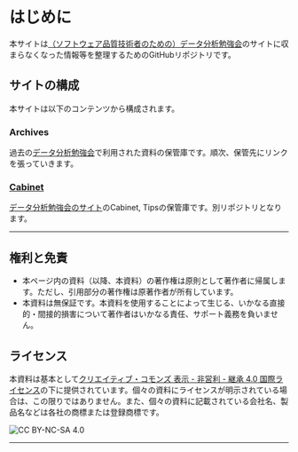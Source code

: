 # はじめに
本サイトは[（ソフトウェア品質技術者のための）データ分析勉強会][1]のサイトに収まらなくなった情報等を整理するためのGitHubリポジトリです。

## サイトの構成
本サイトは以下のコンテンツから構成されます。

### Archives
過去の[データ分析勉強会][1]で利用された資料の保管庫です。順次、保管先にリンクを張っていきます。

### [Cabinet](./cabinet)
[データ分析勉強会のサイト][1]のCabinet, Tipsの保管庫です。別リポジトリとなります。

---

## 権利と免責
* 本ページ内の資料（以降、本資料）の著作権は原則として著作者に帰属します。ただし、引用部分の著作権は原著作者が所有しています。
* 本資料は無保証です。本資料を使用することによって生じる、いかなる直接的・間接的損害について著作者はいかなる責任、サポート義務を負いません。

## ライセンス
本資料は基本として[クリエイティブ・コモンズ 表示 - 非営利 - 継承 4.0 国際ライセンス][2]の下に提供されています。個々の資料にライセンスが明示されている場合は、この限りではありません。また、個々の資料に記載されている会社名、製品名などは各社の商標または登録商標です。


![CC BY-NC-SA 4.0](https://i.creativecommons.org/l/by-nc-sa/4.0/88x31.png) 

---

[1]: https://sites.google.com/site/kantometrics/ 
"（ソフトウェア品質技術者のための）データ分析勉強会"
[2]: http://creativecommons.org/licenses/by-nc-sa/4.0/deed.ja "CC BY-NC-SA 4.0"
[3]: https://github.com/rstudio/RStartHere "RStartHere"
